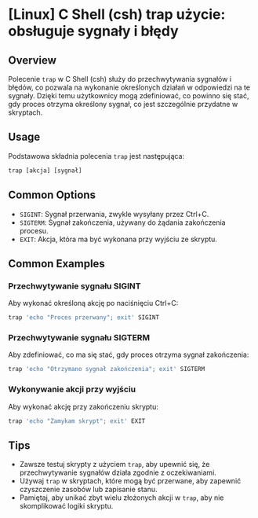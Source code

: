 # [Linux] C Shell (csh) trap użycie: obsługuje sygnały i błędy

## Overview
Polecenie `trap` w C Shell (csh) służy do przechwytywania sygnałów i błędów, co pozwala na wykonanie określonych działań w odpowiedzi na te sygnały. Dzięki temu użytkownicy mogą zdefiniować, co powinno się stać, gdy proces otrzyma określony sygnał, co jest szczególnie przydatne w skryptach.

## Usage
Podstawowa składnia polecenia `trap` jest następująca:

```csh
trap [akcja] [sygnał]
```

## Common Options
- `SIGINT`: Sygnał przerwania, zwykle wysyłany przez Ctrl+C.
- `SIGTERM`: Sygnał zakończenia, używany do żądania zakończenia procesu.
- `EXIT`: Akcja, która ma być wykonana przy wyjściu ze skryptu.

## Common Examples

### Przechwytywanie sygnału SIGINT
Aby wykonać określoną akcję po naciśnięciu Ctrl+C:

```csh
trap 'echo "Proces przerwany"; exit' SIGINT
```

### Przechwytywanie sygnału SIGTERM
Aby zdefiniować, co ma się stać, gdy proces otrzyma sygnał zakończenia:

```csh
trap 'echo "Otrzymano sygnał zakończenia"; exit' SIGTERM
```

### Wykonywanie akcji przy wyjściu
Aby wykonać akcję przy zakończeniu skryptu:

```csh
trap 'echo "Zamykam skrypt"; exit' EXIT
```

## Tips
- Zawsze testuj skrypty z użyciem `trap`, aby upewnić się, że przechwytywanie sygnałów działa zgodnie z oczekiwaniami.
- Używaj `trap` w skryptach, które mogą być przerwane, aby zapewnić czyszczenie zasobów lub zapisanie stanu.
- Pamiętaj, aby unikać zbyt wielu złożonych akcji w `trap`, aby nie skomplikować logiki skryptu.